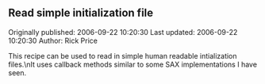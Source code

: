 ## Read simple initialization file

Originally published: 2006-09-22 10:20:30
Last updated: 2006-09-22 10:20:30
Author: Rick Price

This recipe can be used to read in simple human readable intialization files.\nIt uses callback methods similar to some SAX implementations I have seen.